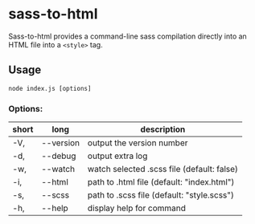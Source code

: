 # sass-to-html
Sass-to-html provides a command-line sass compilation directly into an HTML file into a `<style>` tag. 

## Usage
```
node index.js [options]
```

### Options:
| short | long | description |
|---|---|---|
| -V, | --version     | output the version number    
| -d, | --debug       | output extra log    
| -w, | --watch       | watch selected .scss file (default: false)    
| -i, | --html <type> | path to .html file (default: "index.html")    
| -s, | --scss <type> | path to .scss file (default: "style.scss")    
| -h, | --help        | display help for command    